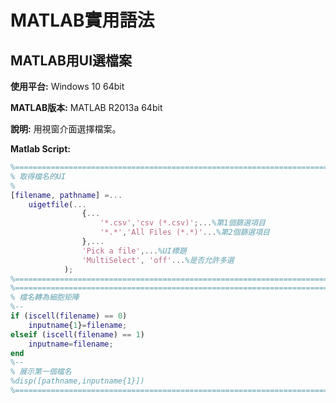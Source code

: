 # MATLAB實用語法
## MATLAB用UI選檔案
**使用平台:**
Windows 10 64bit

**MATLAB版本:**
MATLAB R2013a 64bit

**說明:**
用視窗介面選擇檔案。

**Matlab Script:**
```matlab
%==========================================================================
% 取得檔名的UI
%
[filename, pathname] =...
    uigetfile(...
                {...  
                    '*.csv','csv (*.csv)';...%第1個篩選項目
                    '*.*','All Files (*.*)'...%第2個篩選項目
                },...
                'Pick a file',...%UI標題
                'MultiSelect', 'off'...%是否允許多選
            );
%==========================================================================
%==========================================================================
% 檔名轉為細胞矩陣
%--
if (iscell(filename) == 0)
    inputname{1}=filename;
elseif (iscell(filename) == 1)
    inputname=filename;    
end
%--
% 展示第一個檔名
%disp([pathname,inputname{1}])
%==========================================================================
```
